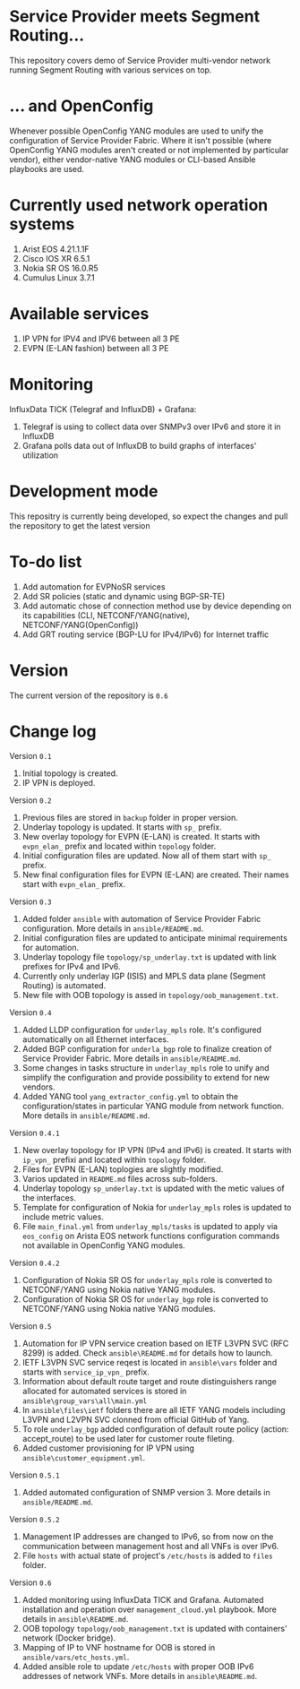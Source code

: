 # Service Provider meets Segment Routing...
This repository covers demo of Service Provider multi-vendor network running Segment Routing with various services on top.

# ... and OpenConfig
Whenever possible OpenConfig YANG modules are used to unify the configuration of Service Provider Fabric. Where it isn't possible (where OpenConfig YANG modules aren't created or not implemented by particular vendor), either vendor-native YANG modules or CLI-based Ansible playbooks are used.

# Currently used network operation systems
1) Arist EOS 4.21.1.1F
2) Cisco IOS XR 6.5.1
3) Nokia SR OS 16.0.R5
4) Cumulus Linux 3.7.1

# Available services
1) IP VPN for IPV4 and IPV6 between all 3 PE
2) EVPN (E-LAN fashion) between all 3 PE

# Monitoring
InfluxData TICK (Telegraf and InfluxDB) + Grafana:
1) Telegraf is using to collect data over SNMPv3 over IPv6 and store it in InfluxDB
2) Grafana polls data out of InfluxDB to build graphs of interfaces' utilization

# Development mode
This repositry is currently being developed, so expect the changes and pull the repository to get the latest version

# To-do list
1) Add automation for EVPNoSR services
2) Add SR policies (static and dynamic using BGP-SR-TE)
3) Add automatic chose of connection method use by device depending on its capabilities (CLI, NETCONF/YANG(native), NETCONF/YANG(OpenConfig))
4) Add GRT routing service (BGP-LU for IPv4/IPv6) for Internet traffic

# Version
The current version of the repository is `0.6`

# Change log
Version `0.1`
1) Initial topology is created.
2) IP VPN is deployed.

Version `0.2`
1) Previous files are stored in `backup` folder in proper version.
2) Underlay topology is updated. It starts with `sp_` prefix.
3) New overlay topology for EVPN (E-LAN) is created. It starts with `evpn_elan_` prefix and located within `topology` folder.
4) Initial configuration files are updated. Now all of them start with `sp_` prefix.
5) New final configuration files for EVPN (E-LAN) are created. Their names start with `evpn_elan_` prefix. 

Version `0.3`
1) Added folder `ansible` with automation of Service Provider Fabric configuration. More details in `ansible/README.md`.
2) Initial configuration files are updated to anticipate minimal requirements for automation.
3) Underlay topology file `topology/sp_underlay.txt` is updated with link prefixes for IPv4 and IPv6.
4) Currently only underlay IGP (ISIS) and MPLS data plane (Segment Routing) is automated.
5) New file with OOB topology is assed in `topology/oob_management.txt`.

Version `0.4`
1) Added LLDP configuration for `underlay_mpls` role. It's configured automatically on all Ethernet interfaces.
2) Added BGP configuration for `underla_bgp` role to finalize creation of Service Provider Fabric. More details in `ansible/README.md`.
3) Some changes in tasks structure in `underlay_mpls` role to unify and simplify the configuration and provide possibility to extend for new vendors.
4) Added YANG tool `yang_extractor_config.yml` to obtain the configuration/states in particular YANG module from network function. More details in `ansible/README.md`.

Version `0.4.1`
1) New overlay topology for IP VPN (IPv4 and IPv6) is created. It starts with `ip_vpn_` prefixi and located within `topology` folder.
2) Files for EVPN (E-LAN) toplogies are slightly modified.
3) Varios updated in `README.md` files across sub-folders.
4) Underlay topology `sp_underlay.txt` is updated with the metic values of the interfaces.
5) Template for configuration of Nokia for `underlay_mpls` roles is updated to include metric values.
6) File `main_final.yml` from `underlay_mpls/tasks` is updated to apply via `eos_config` on Arista EOS network functions configuration commands not available in OpenConfig YANG modules.

Version `0.4.2`
1) Configuration of Nokia SR OS for `underlay_mpls` role is converted to NETCONF/YANG using Nokia native YANG modules.
2) Configuration of Nokia SR OS for `underlay_bgp` role is converted to NETCONF/YANG using Nokia native YANG modules.

Version `0.5`
1) Automation for IP VPN service creation based on IETF L3VPN SVC (RFC 8299) is added. Check `ansible\README.md` for details how to launch.
2) IETF L3VPN SVC service reqest is located in `ansible\vars` folder and starts with `service_ip_vpn_` prefix.
3) Information about default route target and route distinguishers range allocated for automated services is stored in `ansible\group_vars\all\main.yml`
4) In `ansible\files\ietf` folders there are all IETF YANG models including L3VPN and L2VPN SVC clonned from official GitHub of Yang.
5) To role `underlay_bgp` added configuration of default route policy (action: accept_route) to be used later for customer route fileting.
6) Added customer provisioning for IP VPN using `ansible\customer_equipment.yml`.

Version `0.5.1`
1) Added automated configuration of SNMP version 3. More details in `ansible/README.md`.

Version `0.5.2`
1) Management IP addresses are changed to IPv6, so from now on the communication between management host and all VNFs is over IPv6.
2) File `hosts` with actual state of project's `/etc/hosts` is added to `files` folder.

Version `0.6`
1) Added monitoring using InfluxData TICK and Grafana. Automated installation and operation over `management_cloud.yml` playbook. More details in `ansible\README.md`.
2) OOB topology `topology/oob_management.txt` is updated with containers' network (Docker bridge).
3) Mapping of IP to VNF hostname for OOB is stored in `ansible/vars/etc_hosts.yml`.
4) Added ansible role to update `/etc/hosts` with proper OOB IPv6 addresses of network VNFs. More details in `ansible\README.md`.
